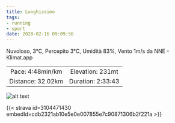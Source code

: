 ```yaml
---
title: Lunghissimo
tags:
- running
- sport
date: 2020-02-16 09:09:56
---
```

Nuvoloso, 3°C, Percepito 3°C, Umidità 83%, Vento 1m/s da NNE - Klimat.app

| | |
| :-: | :-: |
| Pace: 4:48min/km | Elevation: 231mt |
| Distance: 32.02km | Duration: 2:33:43 |



![alt text](/images/2020/20200216-activity-map.png "map")


{{< strava id=3104471430 embedId=cdb2321ab10e5e0e007855e7c90871306b2f221a >}}
